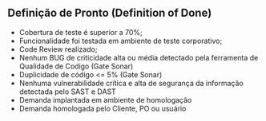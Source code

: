 ## Definição de Pronto (Definition of Done)

* Cobertura de teste é superior a 70%;
* Funcionalidade foi testada em ambiente de teste corporativo;
* Code Review realizado;
* Nenhum BUG de criticidade alta ou média detectado pela ferramenta de Qualidade de Codigo (Gate Sonar)
* Duplicidade de código <= 5% (Gate Sonar)
* Nenhuma vulnerabilidade crítica e alta de segurança da informação detectada pelo SAST e DAST
* Demanda implantada em ambiente de homologação
* Demanda homologada pelo Cliente, PO ou usuário
  
